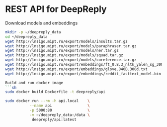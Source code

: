 # REST API for DeepReply


Download models and embeddings
```sh
mkdir -p ~/deepreply_data
cd ~/deepreply_data
wget http://lnsigo.mipt.ru/export/models/insults.tar.gz
wget http://lnsigo.mipt.ru/export/models/paraphraser.tar.gz
wget http://lnsigo.mipt.ru/export/models/ner.tar.gz
wget http://lnsigo.mipt.ru/export/models/squad.tar.gz
wget http://lnsigo.mipt.ru/export/models/coreference.tar.gz
wget http://lnsigo.mipt.ru/export/embeddings/ft_0.8.3_nltk_yalen_sg_300.bin
wget http://lnsigo.mipt.ru/export/embeddings/glove.840B.300d.txt
wget http://lnsigo.mipt.ru/export/embeddings/reddit_fasttext_model.bin

Build and run docker image
```sh
sudo docker build Dockerfile -t deepreply/api

sudo docker run --rm -h api.local    \
           --name api                \
           -p 5000:80                \
           -v ~/deepreply_data:/data \
            deepreply/api:latest
```
